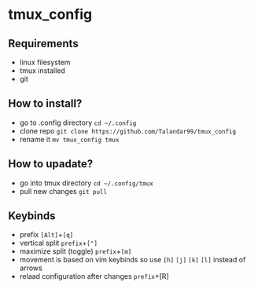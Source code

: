 # tmux_config

## Requirements
- linux filesystem
- tmux installed 
- git 	

## How to install?
- go to .config directory `cd ~/.config`
- clone repo `git clone https://github.com/Talandar99/tmux_config` 
- rename it `mv tmux_config tmux`

## How to upadate?
- go into tmux directory `cd ~/.config/tmux`
- pull new changes `git pull`

## Keybinds
- prefix `[Alt]`+`[q]`
- vertical split `prefix`+`["]`
- maximize split (toggle) `prefix`+`[m]`
- movement is based on vim keybinds so use `[h]` `[j]` `[k]` `[l]` instead of arrows
- relaad configuration after changes `prefix`+[R]
